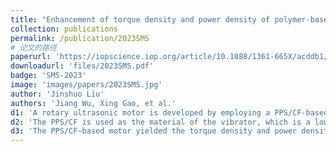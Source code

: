 ```yaml
---
title: "Enhancement of torque density and power density of polymer-based ultrasonic motors via flexible usage of anisotropy in elastic property"
collection: publications
permalink: /publication/2023SMS
# 论文的路径
paperurl: 'https://iopscience.iop.org/article/10.1088/1361-665X/acddb1/meta'
downloadurl: 'files/2023SMS.pdf'
badge: 'SMS-2023'
image: 'images/papers/2023SMS.jpg'
author: 'Jinshuo Liu'
authors: 'Jiang Wu, Xing Gao, et al.'
d1: 'A rotary ultrasonic motor is developed by employing a PPS/CF-based vibrator, which is driven by hybrid mode composed by the 3rd bending vibration in the θ axis and the 1st longitudinal vibration in the z axis.'
d2: 'The PPS/CF is used as the material of the vibrator, which is a low-density functional polymer with anisotropically elastic moduli. The vibrator's un-slotted thickness and the carbon fiber filling direction is crucial to the performance, where structural optimization is performed.'
d3: 'The PPS/CF-based motor yielded the torque density and power density of respectively 7.1 Nm·kg<sup>−1</sup> and 17.1 W·kg<sup>−1</sup>, exceeding the values of conventional polymer-based USMs.'
---
```



